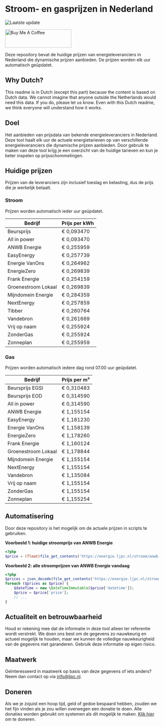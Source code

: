 # Stroom- en gasprijzen in Nederland

![Laatste update](https://img.shields.io/badge/laatste%20update-2025--10--11%2009%3A00%20CET-brightgreen)

<a href="https://www.buymeacoffee.com/Lars-" target="_blank"><img src="https://cdn.buymeacoffee.com/buttons/v2/default-orange.png" alt="Buy Me A Coffee" height="60" style="height: 60px !important;width: 217px !important;" ></a>

Deze repository bevat de huidige prijzen van energieleveranciers in Nederland die dynamische prijzen aanbieden. De prijzen worden elk uur automatisch geüpdatet.

## Why Dutch?

This readme is in Dutch (except this part) because the content is based on Dutch data. We cannot imagine that anyone outside the Netherlands would need this data. If you do, please let us know. Even with this Dutch readme, we think
everyone will understand how it works.

## Doel

Het aanbieden van prijsdata van bekende energieleveranciers in Nederland. Deze tool haalt elk uur de actuele energietarieven op van verschillende energieleveranciers die dynamische prijzen aanbieden. Door gebruik te maken van deze tool
krijg je een overzicht van de huidige tarieven en kun je beter inspelen op prijsschommelingen.

## Huidige prijzen

Prijzen van de leveranciers zijn inclusief toeslag en belasting, dus de prijs die je werkelijk betaalt.

### Stroom

Prijzen worden automatisch ieder uur geüpdatet.

 Bedrijf | Prijs per kWh 
---------|---------------
Beursprijs | € 0,093470
All in power | € 0,093470
ANWB Energie | € 0,255959
EasyEnergy | € 0,257739
Energie VanOns | € 0,264962
EnergieZero | € 0,269839
Frank Energie | € 0,254159
Groenestroom Lokaal | € 0,269839
Mijndomein Energie | € 0,284359
NextEnergy | € 0,257859
Tibber | € 0,260764
Vandebron | € 0,261669
Vrij op naam | € 0,255924
ZonderGas | € 0,255924
Zonneplan | € 0,255959


### Gas

Prijzen worden automatisch iedere dag rond 07.00 uur geüpdatet.

 Bedrijf | Prijs per m³ 
---------|--------------
Beursprijs EGSI | € 0,310483
Beursprijs EOD | € 0,314590
All in power | € 0,314590
ANWB Energie | € 1,155154
EasyEnergy | € 1,181230
Energie VanOns | € 1,158139
EnergieZero | € 1,178260
Frank Energie | € 1,160124
Groenestroom Lokaal | € 1,178844
Mijndomein Energie | € 1,155154
NextEnergy | € 1,155154
Vandebron | € 1,135084
Vrij op naam | € 1,155154
ZonderGas | € 1,155154
Zonneplan | € 1,155254


## Automatisering

Door deze repository is het mogelijk om de actuele prijzen in scripts te gebruiken.

**Voorbeeld 1: huidige stroomprijs van ANWB Energie**

```php
<?php
$price = (float)file_get_contents('https://energie.ljpc.nl/stroom/anwb-energie-nu.txt');

```

**Voorbeeld 2: alle stroomprijzen van ANWB Energie vandaag**

```php
<?php
$prices = json_decode(file_get_contents('https://energie.ljpc.nl/stroom/all-in-power-vandaag.json'),true);
foreach ($prices as $price) {
    $dateTime = new \DateTimeImmutable($price['datetime']);
    $price = $price['price'];
    // ...
}
```

## Actualiteit en betrouwbaarheid

Houd er rekening mee dat de informatie in deze tool alleen ter referentie wordt verstrekt. We doen ons best om de gegevens zo nauwkeurig en actueel mogelijk te houden, maar we kunnen de volledige nauwkeurigheid van de gegevens niet
garanderen. Gebruik deze informatie op eigen risico.

## Maatwerk

Geïnteresseerd in maatwerk op basis van deze gegevens of iets anders? Neem dan contact op
via [info@ljpc.nl](mailto:info@ljpc.nl?subject=Energie%20prijzen).

## Doneren

Als we je zojuist een hoop tijd, geld of gedoe bespaard hebben, zouden we het fijn vinden als je zou willen overwegen een
donatie te doen. Alle donaties worden gebruikt om systemen als dit mogelijk te
maken. [Klik hier](https://www.buymeacoffee.com/Lars-) om te doneren.

